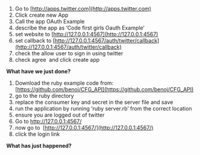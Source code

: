 1. Go to [http://apps.twitter.com](http://apps.twitter.com) 
2. Click create new App 
3. Call the app OAuth Example 
4. describe the app as ‘Code first girls Oauth Example’ 
5. set website to [http://127.0.0.1:4567](http://127.0.0.1:4567) 
6. set callback to [http://127.0.0.1:4567/auth/twitter/callback](http://127.0.0.1:4567/auth/twitter/callback)
7. check the allow user to sign in using twitter  
8. check agree  and click create app 

__What have we just done?__

1. Download the ruby example code from:[https://github.com/benoj/CFG_API](https://github.com/benoj/CFG_API) 
2. go to the ruby directory 
3. replace the consumer key and secret in the server file and save 
4. run the application by running ‘ruby server.rb’ from the correct location 
5. ensure you are logged out of twitter 
6. Go to http://127.0.0.1:4567/ 
7. now go to  [http://127.0.0.1:4567/](http://127.0.0.1:4567/) 
8. click the login link 

__What has just happened?__

